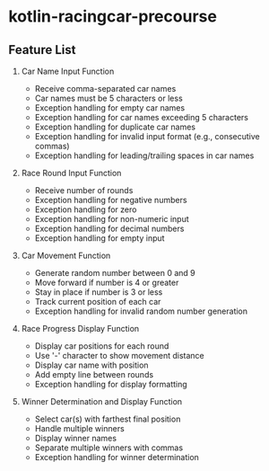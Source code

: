 # kotlin-racingcar-precourse

## Feature List
1. Car Name Input Function
   - Receive comma-separated car names
   - Car names must be 5 characters or less
   - Exception handling for empty car names
   - Exception handling for car names exceeding 5 characters
   - Exception handling for duplicate car names
   - Exception handling for invalid input format (e.g., consecutive commas)
   - Exception handling for leading/trailing spaces in car names

2. Race Round Input Function
   - Receive number of rounds
   - Exception handling for negative numbers
   - Exception handling for zero
   - Exception handling for non-numeric input
   - Exception handling for decimal numbers
   - Exception handling for empty input

3. Car Movement Function
   - Generate random number between 0 and 9
   - Move forward if number is 4 or greater
   - Stay in place if number is 3 or less
   - Track current position of each car
   - Exception handling for invalid random number generation

4. Race Progress Display Function
   - Display car positions for each round
   - Use '-' character to show movement distance
   - Display car name with position
   - Add empty line between rounds
   - Exception handling for display formatting

5. Winner Determination and Display Function
   - Select car(s) with farthest final position
   - Handle multiple winners
   - Display winner names
   - Separate multiple winners with commas
   - Exception handling for winner determination
